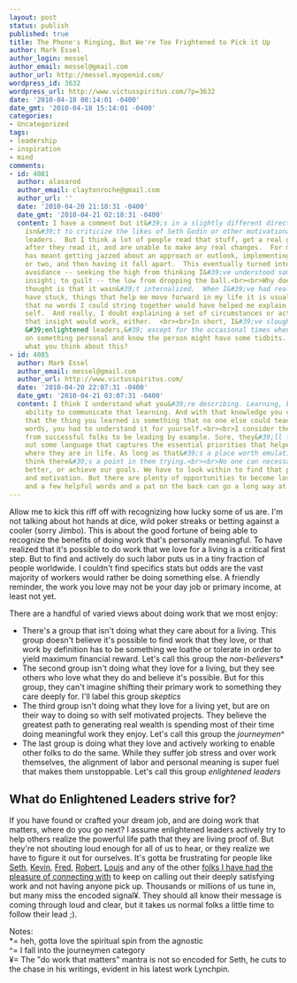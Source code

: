 ```yaml
---
layout: post
status: publish
published: true
title: The Phone's Ringing, But We're Too Frightened to Pick it Up
author: Mark Essel
author_login: messel
author_email: messel@gmail.com
author_url: http://messel.myopenid.com/
wordpress_id: 3632
wordpress_url: http://www.victusspiritus.com/?p=3632
date: '2010-04-18 08:14:01 -0400'
date_gmt: '2010-04-18 15:14:01 -0400'
categories:
- Uncategorized
tags:
- leadership
- inspiration
- mind
comments:
- id: 4081
  author: alasarod
  author_email: claytonroche@gmail.com
  author_url: ''
  date: '2010-04-20 21:18:31 -0400'
  date_gmt: '2010-04-21 02:18:31 -0400'
  content: I have a comment but it&#39;s in a slightly different direction...<br><br>This
    isn&#39;t to criticize the likes of Seth Godin or other motivational, or enlightened,
    leaders.  But I think a lot of people read that stuff, get a real good feeling
    after they read it, and are unable to make any real changes.  For myself this
    has meant getting jazzed about an approach or outlook, implementing it for a day
    or two, and then having it fall apart.  This eventually turned into a form of
    avoidance -- seeking the high from thinking I&#39;ve understood someone else&#39;s
    insight; to guilt -- the low from dropping the ball.<br><br>Why does it fall apart?  My
    thought is that it wasn&#39;t internalized.  When I&#39;ve had real insights that
    have stuck, things that help me move forward in my life it is usually apparent
    that no words I could string together would have helped me explain it to my past
    self.  And really, I doubt explaining a set of circumstances or actions to create
    that insight would work, either.  <br><br>In short, I&#39;ve sloughed off most
    &#39;enlightened leaders,&#39; except for the occasional times when I&#39;m working
    on something personal and know the person might have some tidbits. <br><br>Curious
    what you think about this?
- id: 4085
  author: Mark Essel
  author_email: messel@gmail.com
  author_url: http://www.victusspiritus.com/
  date: '2010-04-20 22:07:31 -0400'
  date_gmt: '2010-04-21 03:07:31 -0400'
  content: I think I understand what you&#39;re describing. Learning, but beyond the
    ability to communicate that learning. And with that knowledge you come to believe
    that the thing you learned is something that no one else could teach you with
    words, you had to understand it for yourself.<br><br>I consider the best learning
    from successful folks to be leading by example. Sure, they&#39;ll try and wrestle
    out some language that captures the essential priorities that helped them get
    where they are in life. As long as that&#39;s a place worth emulating, then I
    think there&#39;s a point in them trying.<br><br>No one can necessarily make us
    better, or achieve our goals. We have to look within to find that path, that drive
    and motivation. But there are plenty of opportunities to become lost on our way,
    and a few helpful words and a pat on the back can go a long way at the right moment.
---
```

<p>Allow me to kick this riff off with recognizing how lucky some of us are. I'm not talking about hot hands at dice, wild poker streaks or betting against a cooler (sorry Jimbo). This is about the good fortune of being able to recognize the benefits of doing work that's personally meaningful. To have realized that it's possible to do work that we love for a living is a critical first step. But to find and actively do such labor puts us in a tiny fraction of people worldwide. I couldn't find specifics stats but odds are the vast majority of workers would rather be doing something else. A friendly reminder, the work you love may not be your day job or primary income, at least not yet.</p>
<p>There are a handful of varied views about doing work that we most enjoy: </p>
<ul>
<li>There's a group that isn't doing what they care about for a living. This group doesn't believe it's possible to find work that they love, or that work by definition has to be something we loathe or tolerate in order to yield maximum financial reward. Let's call this group the <i>non-believers</I>*</li>
<li>The second group isn't doing what they love for a living, but they see others who love what they do and believe it's possible. But for this group, they can't imagine shifting their primary work to something they care deeply for. I'll label this group <i>skeptics</I></li>
<li>The third group isn't doing what they love for a living yet, but are on their way to doing so with self motivated projects. They believe the greatest path to generating real wealth is spending most of their time doing meaningful work they enjoy. Let's call this group the <i>journeymen</I>^</li>
<li>The last group is doing what they love and actively working to enable other folks to do the same. While they suffer job stress and over work themselves, the alignment of labor and personal meaning is super fuel that makes them unstoppable. Let's call this group <i>enlightened leaders</I></li>
</ul>
<h2>What do Enlightened Leaders strive for?</h2>
<p>If you have found or crafted your dream job, and are doing work that matters, where do you go next? I assume enlightened leaders actively try to help others realize the powerful life path that they are living proof of. But they're not shouting loud enough for all of us to hear, or they realize we have to figure it out for ourselves. It's gotta be frustrating for people like <a HREF="http://sethgodin.typepad.com/">Seth</a>, <a HREF="http://kk.org">Kevin</a>, <a href="http://www.avc.com">Fred</a>, <a href="http://scobleizer.com">Robert</a>, <a href="http://blog.louisgray.com/">Louis</a> and any of the other <a href="http://www.victusspiritus.com/my-friends-and-influencers/">folks I have had the pleasure of connecting with</a> to keep on calling out their deeply satisfying work and not having anyone pick up. Thousands or millions of us tune in, but many miss the encoded signal¥. They should all know their message is coming through loud and clear, but it takes us normal folks a little time to follow their lead ;).   </p>
<p>Notes:<br />
*= heh, gotta love the spiritual spin from the agnostic<br />
^= I fall into the journeymen category<br />
¥=  The "do work that matters" mantra is not so encoded for Seth, he cuts to the chase in his writings, evident in his latest work Lynchpin. </p>
